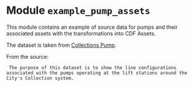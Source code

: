 # Module <code>example_pump_assets</code>

This module contains an example of source data for pumps and their associated assets with the transformations
into CDF Assets.

The dataset is taken from [Collections Pump](https://data.bendoregon.gov/maps/collections-pump).

From the source:
```
 The purpose of this dataset is to show the line configurations associated with the pumps operating at the lift stations around the City's Collection system.
```
